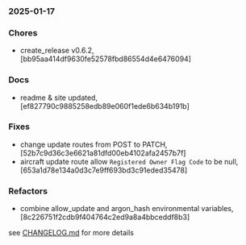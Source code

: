 ### 2025-01-17

### Chores
+ create_release v0.6.2, [bb95aa414df9630fe52578fbd86554d4e6476094]
 
 ### Docs
+ readme & site updated, [ef827790c9885258edb89e060f1ede6b634b191b]

### Fixes
+ change update routes from POST to PATCH, [52b7c9d36c3e6621a81dfd00eb4102afa2457b7f]
+ aircraft update route allow `Registered Owner Flag Code` to be null, [653a1d78e134a0d3c7e9ff693bd3c91eded35478]

### Refactors
+ combine allow_update and argon_hash environmental variables, [8c226751f2cdb9f404764c2ed9a8a4bbceddf8b3]

see <a href='https://github.com/mrjackwills/adsbdb/blob/main/CHANGELOG.md'>CHANGELOG.md</a> for more details
